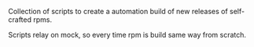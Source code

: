 Collection of scripts to create a automation build of new releases of self-crafted rpms.

Scripts relay on mock, so every time rpm is build same way from scratch.
